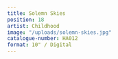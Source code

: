 ```yaml
---
title: Solemn Skies
position: 18
artist: Childhood
image: "/uploads/solemn-skies.jpg"
catalogue-number: HA012
format: 10" / Digital
---
```



